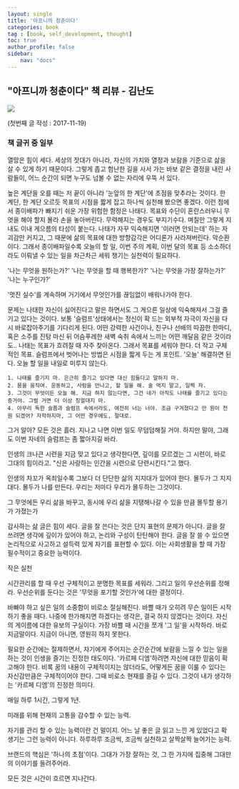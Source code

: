 ```yaml
---
layout: single
title: '아프니까 청춘이다'
categories: book
tag : [book, self_development, thought]
toc: true
author_profile: false
sidebar:
    nav: "docs"
---
```




## "아프니까 청춘이다" 책 리뷰 - 김난도
![](https://image.aladin.co.kr/product/832/50/cover500/s972635621_1.jpg)


(첫번째 글 작성 : 2017-11-19)
### 책 글귀 중 일부



열망은 힘이 세다. 세상의 잣대가 아니라, 자신의 가치와 열정과 보람을 기준으로 삶을 살 수 있게 하기 때문이다. 그렇게 좁고 험난한 길을 사서 가는 바보 같은 결정을 내린 사람들이, 어느 순간이 되면 누구도 넘볼 수 없는 자리에 우뚝 서 있다.

높은 계단을 오를 때는 저 끝이 아니라 '눈앞의 한 계단'에 초점을 맞추라는 것이다. 한 계단, 한 계단 오르듯 목표의 시점을 짧게 잡고 하나씩 실천해 봤으면 좋겠다. 이런 점에서 종이배파가 빠지기 쉬운 가장 위험한 함정은 나태다. 목표와 수단이 혼란스러우니 무엇을 해야 할지 몰라 손을 놓아버린다. 무력해지는 경우도 부지기수다. 며칠만 그렇게 지내도 이내 게으름의 타성이 붙는다. 나태가 자꾸 익숙해지면 '이러면 안되는데' 하는 자괴감만 커지고, 그 때문에 삶의 목표에 대한 방향감각은 어디론가 사라져버린다. 악순환이다. 그래서 종이배파일수록 오늘의 할 일, 이번 주의 계획, 이번 달의 목표 등 소소하더라도 이뤄낼 수 있는 일을 차근차근 세워 챙기는 실천력이 필요하다.

'나는 무엇을 원하는가?'
'나는 무엇을 할 때 행복한가?'
'나는 무엇을 가장 잘하는가?'
'나는 누구인가?'

'멋진 실수'를 계속하며 거기에서 무엇인가를 끊임없이 배워나가야 한다.

문제는 나태한 자신이 싫어진다고 말은 하면서도 그 게으른 일상에 익숙해져서 그걸 즐기고 있다는 것이다.
보통 '슬럼프'상태에서는 정신이 확 드는 외부적 자극이 자신을 다시 바로잡아주기를 기다리게 된다. 어떤 강력한 사건이나, 친구나 선배의 따끔한 한마디, 혹은 소주를 진탕 마신 뒤 어슴푸레한 새벽 숙취 속에서 느끼는 어떤 깨달음 같은 것이라도..
나태는 목표가 흐려질 때 자주 찾아온다. 그래서 목표를 세워야 한다. 더 작고 구체적인 목표.
슬럼프에서 벗어나는 방법은 시점을 짧게 두는 게 포인트. '오늘' 해결하면 된다. 오늘 할 일을 내일로 미루지 않는다.

	1. 나태를 즐기지 마. 은근히 즐기고 있다면 대신 힘들다고 말하지 마.
	2. 몸을 움직여. 운동하고, 사람을 만나고, 할 일을 해. 술 먹지 말고, 일찍 자.
	3. 그것이 무엇이든 오늘 해. 지금 하지 않는다면, 그건 네가 아직도 나태를 즐기고 있다는 증거야. 그럴 거면 더 이상 칭얼대지 마.
	4. 아무리 독한 슬픔과 슬럼프 속에서라도, 여전히 너는 너야. 조금 구겨졌다고 만 원이 천 원 되겠어? 자학하지마, 그 어떤 경우에도, 절대로.
그거 알아? 모든 것은 흘러. 지나고 나면 이번 일도 무덤덤해질 거야. 하지만 말야, 그래도 이번 자네의 슬럼프는 좀 짧아지길 바라.

인생의 크나큰 시련을 지금 맞고 있다고 생각한다면, 깊이를 모르겠는 그 시련이, 바로 그대의 힘이라고. "신은 사랑하는 인간을 시련으로 단련시킨다."고 했다.

인생의 차꼬가 옥죄일수록 그보다 더 단단한 삶의 지지대가 있어야 한다. 몰두가 그 지지대다. 몰두가 나를 만든다. 우리는 저마다 우리가 몰두하는 그것이다.

그 무엇에든 우리 삶을 바꾸고, 동시에 우리 삶을 지탱해나갈 수 있을 만큼 몰두할 용기가 가졌는가

감사하는 삶
글은 힘이 세다. 글을 잘 쓴다는 것은 단지 표현의 문제가 아니다. 글을 잘 쓰려면 생각에 깊이가 있어야 하고, 논리와 구성이 탄탄해야 한다. 글을 잘 쓸 수 있으면 논리적으로 사고하고 설득력 있게 자기를 표현할 수 있다. 이는 사회생활을 할 때 가장 필수적이고 중요한 능력이다.

작은 실천

시간관리를 할 때 우선 구체적이고 분명한 목표를 세워라. 그리고 일의 우선순위를 정해라. 우선순위를 둔다는 것은 '무엇을 포기할 것인가'에 대한 결정이다.

바빠야 하고 싶은 일의 소중함이 비로소 절실해진다.
바쁠 때가 오히려 무슨 일이든 시작하기 좋을 때다. 나중에 한가해지면 하겠다는 생각은, 결국 하지 않겠다는 것이다. 자신의 게이름에 대한 유보의 구실이다. 가장 바쁠 때 시간을 쪼개 '그 일'을 시작하라. 바로 지금말이다. 지금이 아니면, 영원히 하지 못한다.

필요한 순간에는 절제하면서, 자기에게 주어지는 순간순간에 보람을 느낄 수 있는 일을 하는 것이 인생을 즐기는 진정한 태도이다. '카르페 디엠'하려면 자신에 대한 믿음이 확고해야 한다. 비록 꿈의 내용이 구체적이지는 않더라도, 어떻게든 꿈을 이룰 수 있다는 자신감만큼은 구체적이어야 한다. 그때 비로소 현재를 즐길 수 있다. 그것이 내가 생각하는 '카르페 디엠'의 진정한 의미다.

매일 하루 1시간, 그렇게 1년.

미래를 위해 현재의 고통을 감수할 수 있는 능력.

 자기를 관리 할 수 있는 능력이란 건 말이지. 어느 날 좋은 글 읽고 느낀 게 있었다고 확 생기는 그런 능력이 아니다. 하루하루 조금씩, 조금씩 실천하고 살짝살짝 늘어가는 능력.

브랜드의 핵심은 '하나의 초점'이다. 그대가 가장 잘하는 것, 그 한 가지에 집중해 그대만의 이야기를 들려주어라.

모든 것은 시간이 흐르면 지나간다.
